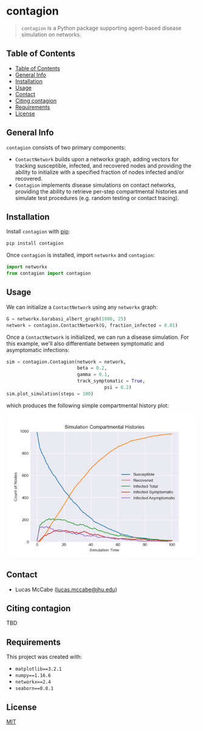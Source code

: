 # contagion

> `contagion` is a Python package supporting agent-based disease simulation on networks.

## Table of Contents
* [Table of Contents](#table-of-contents)
* [General Info](#general-info)
* [Installation](#installation)
* [Usage](#usage)
* [Contact](#contact)
* [Citing contagion](#citing-contagion)
* [Requirements](#requirements)
* [License](#license)

## General Info
`contagion` consists of two primary components:
- `ContactNetwork` builds upon a networkx graph, adding vectors for tracking susceptible, infected, and recovered nodes and providing the ability to initialize with a specified fraction of nodes infected and/or recovered.
- `Contagion` implements disease simulations on contact networks, providing the ability to retrieve per-step compartmental histories and simulate test procedures (e.g. random testing or contact tracing).

## Installation
Install `contagion` with [pip](https://pip.pypa.io/en/stable/):

```bash
pip install contagion
```

Once `contagion` is installed, import `networkx` and `contagion`:

```python
import networkx
from contagion import contagion
```

## Usage
We can initialize a `ContactNetwork` using any `networkx` graph:

```python
G = networkx.barabasi_albert_graph(1000, 25)
network = contagion.ContactNetwork(G, fraction_infected = 0.01)
```

Once a `ContactNetwork` is initialized, we can run a disease simulation. For this example, we'll also differentiate between symptomatic and asymptomatic infections:

```python
sim = contagion.Contagion(network = network,
                          beta = 0.2,
                          gamma = 0.1,
                          track_symptomatic = True,
              						psi = 0.2)
sim.plot_simulation(steps = 100)
```

which produces the following simple compartmental history plot:

![Sample Simulation Compartmental Histories with Symptomatic Tracking](https://raw.githubusercontent.com/lucasmccabe/contagion/dev/images/Sample%20Simulation%20Compartmental%20Histories%20with%20Symptomatic%20Tracking.png)

## Contact
- Lucas McCabe ([lucas.mccabe@jhu.edu](mailto:lucas.mccabe@jhu.edu))

## Citing contagion
TBD

## Requirements
This project was created with:
- `matplotlib==3.2.1`
- `numpy==1.16.6`
- `networkx==2.4`
- `seaborn==0.8.1`

## License
[MIT](https://choosealicense.com/licenses/mit/)
